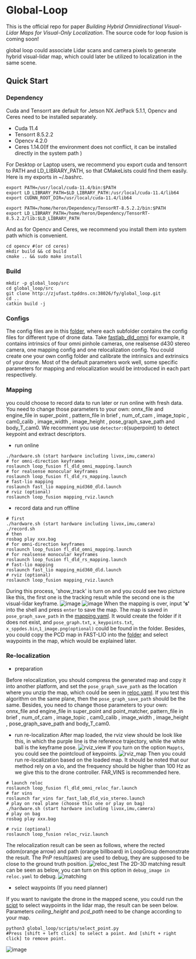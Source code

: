 # Global-Loop
This is the official repo for paper *Building Hybrid Omnidirectional Visual-Lidar Maps for Visual-Only Localization*. The source code for loop fusion is coming soon!

global loop could associate Lidar scans and camera pixels to generate hybrid visual-lidar map, which could later be utilized to localization in the same scene.

## Quick Start
### Dependency
Cuda and Tensorrt are default for Jetson NX JetPack 5.1.1, Opencv and Ceres need to be installed separately.
- Cuda 11.4 
- Tensorrt 8.5.2.2 
- Opencv 4.2.0
- Ceres 1.14.0(If the environment does not conflict, it can be installed directly in the system path
)

For Desktop or Laptop users, we recommend you export cuda and tensorrt to PATH and LD_LIBRARY_PATH, so that CMakeLists could find them easily. Here is my exports in ~/.bashrc.
```shell
export PATH=/usr/local/cuda-11.4/bin:$PATH
export LD_LIBRARY_PATH=$LD_LIBRARY_PATH:/usr/local/cuda-11.4/lib64
export CUDNN_ROOT_DIR=/usr/local/cuda-11.4/lib64

export PATH=/home/heron/Dependency/TensorRT-8.5.2.2/bin:$PATH
export LD_LIBRARY_PATH=/home/heron/Dependency/TensorRT-8.5.2.2/lib:$LD_LIBRARY_PATH
```
And as for Opencv and Ceres, we recommend you install them into system path which is convenient.
```shell
cd opencv #(or cd ceres)
mkdir build && cd build
cmake .. && sudo make install
```

### Build
```shell
mkdir -p global_loop/src
cd global_loop/src
git clone http://zjufast.tpddns.cn:38026/fy/global_loop.git
cd ..
catkin build -j
```
### Configs
The config files are in this [folder](/global_loop/config), where each subfolder contains the config files for different type of drone data. Take [fastlab_dld_omni](/global_loop/config/fastlab_dld_omni) for example, it contains intrinsics of four omni pinhole cameras, one realsense d430 stereo camera, one mapping config and one relocalization config. You could create one your own config folder and calibrate the intrinsics and extrinsics of your drone. Most of the default parameters work well, some specific parameters for mapping and relocalization would be introduced in each part respectively.

### Mapping
you could choose to record data to run later or run online with fresh data. You need to change those parameters to your own: onnx_file and engine_file in super_point , pattern_file in brief , num_of_cam , image_topic , cam0_calib , image_width , image_height , pose_graph_save_path and body_T_cam0. We recomment you use `detector:0`(superpoint) to detect keypoint and extract descriptors.

- run online

```shell
./hardware.sh (start hardware including livox,imu,camera)
# for omni-direction keyframes
roslaunch loop_fusion fl_dld_omni_mapping.launch
# for realsense monocular keyframes
roslaunch loop_fusion fl_dld_rs_mapping.launch
# fast-lio mapping
roslaunch fast_lio mapping_mid360_dld.launch
# rviz (optional)
roslaunch loop_fusion mapping_rviz.launch
```

- record data and run offline

```shell
# first
./hardware.sh (start hardware including livox,imu,camera)
./record.sh
# then
rosbag play xxx.bag
# for omni-direction keyframes
roslaunch loop_fusion fl_dld_omni_mapping.launch
# for realsense monocular keyframes
roslaunch loop_fusion fl_dld_rs_mapping.launch
# fast-lio mapping
roslaunch fast_lio mapping_mid360_dld.launch
# rviz (optional)
roslaunch loop_fusion mapping_rviz.launch
```

During this process, 'show_track' is turn on and you could see two picture like this, the first one is the tracking result while the second one is the visual-lidar keyframe.
![image](/global_loop/figs/track.png)
![image](/global_loop/figs/all.png)
When the mapping is over, input **'s'** into the shell and press `enter` to save the map. The map is saved in `pose_graph_save_path` in the [mapping.yaml](/global_loop/config/fastlab_dld_omni/mapping.yaml). It would create the folder if it does not exist, and `pose_graph.txt`, `x_keypoints.txt`, `x_sppdes.bin`,`1_image.png(optional)` could be found in the folder. Besides, you could copy the PCD map in FAST-LIO into the [folder](/global_loop/PCD) and select waypoints in the map, which would be explained later.

### Re-localization
- preparation

Before relocalization, you should compress the generated map and copy it into another platform, and set the `pose_graph_save_path` as the location where you unzip the map, which could be seen in [reloc.yaml](/global_loop/config/fastlab_dld_omni/reloc.yaml). If you test this algorithm on the same plane, then the `pose_graph_save_path` should be the same. Besides, you need to change those parameters to your own: onnx_file and engine_file in super_point and point_matcher, pattern_file in brief , num_of_cam , image_topic , cam0_calib , image_width , image_height , pose_graph_save_path and body_T_cam0.

- run re-localization
After map loaded, the rviz view should be look like this, in which the purple line is the reference trajectory, while the white ball is the keyframe pose.
![rviz_view](/global_loop/figs/reloc_rviz.png)
If you turn on the option `Mappts`, you could see the pointcloud of keypoints.
![rviz_map](/global_loop/figs/reloc_map.png)
Then you could run re-localization based on the loaded map. It should be noted that our method rely on a vio, and the frequency should be higher than 100 Hz as we give this to the drone controller. FAR_VINS is recommended here.
```shell
# launch reloc
roslaunch loop_fusion fl_dld_omni_reloc_far.launch
# far vins
roslaunch far_vins far_fast_lab_dld_vio_stereo.launch 
# play on real plane (choose this one or play on bag)
./hardware.sh (start hardware including livox,imu,camera)
# play on bag
rosbag play xxx.bag

# rviz (optional)
roslaunch loop_fusion reloc_rviz.launch
```
The relocalization result can be seen as follows, where the rected odom(orange arrow) and path (orange billboard) in LoopGroup demonstrate the result. The PnP result(axes) are used to debug, they are supposed to be close to the ground truth position.
![reloc_test](/global_loop/figs/reloc_test.png)
The 2D-3D matching result can be seen as below, you can turn on this option in `debug_image in reloc.yaml` to debug. 
![matching](/global_loop/figs/matching.png)
- select waypoints (If you need planner)

If you want to navigate the drone in the mapped scene, you could run the [scipt](/global_loop/scripts/select_point.py) to select waypoints in the lidar map, the result can be seen below. Parameters *ceiling_height* and *pcd_path* need to be change according to your map.
```shell
python3 global_loop/scripts/select_point.py
#Press [shift + left click] to select a point. And [shift + right click] to remove point.
```
![image](/global_loop/figs/select.png)

